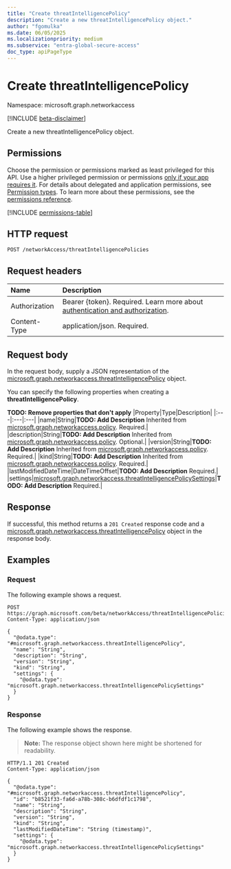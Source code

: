 ```yaml
---
title: "Create threatIntelligencePolicy"
description: "Create a new threatIntelligencePolicy object."
author: "fgomulka"
ms.date: 06/05/2025
ms.localizationpriority: medium
ms.subservice: "entra-global-secure-access"
doc_type: apiPageType
---
```


# Create threatIntelligencePolicy

Namespace: microsoft.graph.networkaccess

[!INCLUDE [beta-disclaimer](../../includes/beta-disclaimer.md)]

Create a new threatIntelligencePolicy object.

## Permissions

Choose the permission or permissions marked as least privileged for this API. Use a higher privileged permission or permissions [only if your app requires it](/graph/permissions-overview#best-practices-for-using-microsoft-graph-permissions). For details about delegated and application permissions, see [Permission types](/graph/permissions-overview#permission-types). To learn more about these permissions, see the [permissions reference](/graph/permissions-reference).

<!-- {
  "blockType": "permissions",
  "name": "networkaccess-networkaccessroot-post-threatintelligencepolicies-permissions"
}
-->
[!INCLUDE [permissions-table](../includes/permissions/networkaccess-networkaccessroot-post-threatintelligencepolicies-permissions.md)]

## HTTP request

<!-- {
  "blockType": "ignored"
}
-->
``` http
POST /networkAccess/threatIntelligencePolicies
```

## Request headers

|Name|Description|
|:---|:---|
|Authorization|Bearer {token}. Required. Learn more about [authentication and authorization](/graph/auth/auth-concepts).|
|Content-Type|application/json. Required.|

## Request body

In the request body, supply a JSON representation of the [microsoft.graph.networkaccess.threatIntelligencePolicy](../resources/networkaccess-threatintelligencepolicy.md) object.

You can specify the following properties when creating a **threatIntelligencePolicy**.

**TODO: Remove properties that don't apply**
|Property|Type|Description|
|:---|:---|:---|
|name|String|**TODO: Add Description** Inherited from [microsoft.graph.networkaccess.policy](../resources/networkaccess-policy.md). Required.|
|description|String|**TODO: Add Description** Inherited from [microsoft.graph.networkaccess.policy](../resources/networkaccess-policy.md). Optional.|
|version|String|**TODO: Add Description** Inherited from [microsoft.graph.networkaccess.policy](../resources/networkaccess-policy.md). Required.|
|kind|String|**TODO: Add Description** Inherited from [microsoft.graph.networkaccess.policy](../resources/networkaccess-policy.md). Required.|
|lastModifiedDateTime|DateTimeOffset|**TODO: Add Description** Required.|
|settings|[microsoft.graph.networkaccess.threatIntelligencePolicySettings](../resources/networkaccess-threatintelligencepolicysettings.md)|**TODO: Add Description** Required.|



## Response

If successful, this method returns a `201 Created` response code and a [microsoft.graph.networkaccess.threatIntelligencePolicy](../resources/networkaccess-threatintelligencepolicy.md) object in the response body.

## Examples

### Request

The following example shows a request.
<!-- {
  "blockType": "request",
  "name": "create_threatintelligencepolicy_from_"
}
-->
``` http
POST https://graph.microsoft.com/beta/networkAccess/threatIntelligencePolicies
Content-Type: application/json

{
  "@odata.type": "#microsoft.graph.networkaccess.threatIntelligencePolicy",
  "name": "String",
  "description": "String",
  "version": "String",
  "kind": "String",
  "settings": {
    "@odata.type": "microsoft.graph.networkaccess.threatIntelligencePolicySettings"
  }
}
```


### Response

The following example shows the response.
>**Note:** The response object shown here might be shortened for readability.
<!-- {
  "blockType": "response",
  "truncated": true,
  "@odata.type": "microsoft.graph.networkaccess.threatIntelligencePolicy"
}
-->
``` http
HTTP/1.1 201 Created
Content-Type: application/json

{
  "@odata.type": "#microsoft.graph.networkaccess.threatIntelligencePolicy",
  "id": "b8521f33-fa6d-a78b-308c-b6dfdf1c1798",
  "name": "String",
  "description": "String",
  "version": "String",
  "kind": "String",
  "lastModifiedDateTime": "String (timestamp)",
  "settings": {
    "@odata.type": "microsoft.graph.networkaccess.threatIntelligencePolicySettings"
  }
}
```

